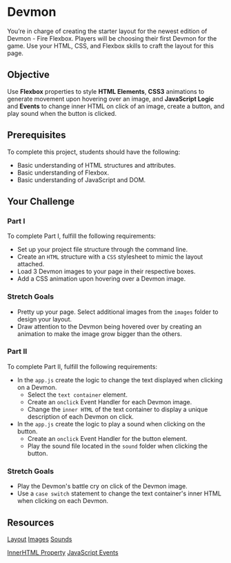 # Devmon

You’re in charge of creating the starter layout for the newest edition of Devmon - Fire Flexbox. Players will be choosing their first Devmon for the game. Use your HTML, CSS, and Flexbox skills to craft the layout for this page.  

## Objective

Use **Flexbox** properties to style **HTML Elements**, **CSS3** animations to generate movement upon hovering over an image, and **JavaScript Logic** and **Events** to change inner HTML on click of an image, create a button, and play sound when the button is clicked.

## Prerequisites

To complete this project, students should have the following:
* Basic understanding of HTML structures and attributes.
* Basic understanding of Flexbox.
* Basic understanding of JavaScript and DOM.

## Your Challenge

### Part I

To complete Part I, fulfill the following requirements:
* Set up your project file structure through the command line.
* Create an `HTML` structure with a `CSS` stylesheet to mimic the layout attached.  
* Load 3 Devmon images to your page in their respective boxes.
* Add a CSS animation upon hovering over a Devmon image.

### Stretch Goals

* Pretty up your page. Select additional images from the `images` folder to design your layout.
* Draw attention to the Devmon being hovered over by creating an animation to make the image grow bigger than the others.

### Part II

To complete Part II, fulfill the following requirements:
* In the `app.js` create the logic to change the text displayed when clicking on a Devmon.
  * Select the `text container` element.
  * Create an `onclick` Event Handler for each Devmon image.
  * Change the `inner HTML` of the text container to display a unique description of each Devmon on click.
* In the `app.js` create the logic to play a sound when clicking on the button.
  * Create an `onclick` Event Handler for the button element.
  * Play the sound file located in the `sound` folder when clicking the button.  

### Stretch Goals

* Play the Devmon's battle cry on click of the Devmon image.
* Use a `case switch` statement to change the text container's inner HTML when clicking on each Devmon.

## Resources
[Layout]()
[Images]()
[Sounds]()

[InnerHTML Property](https://www.w3schools.com/jsref/prop_html_innerhtml.asp)
[JavaScript Events](https://www.w3schools.com/js/js_htmldom_events.asp)
